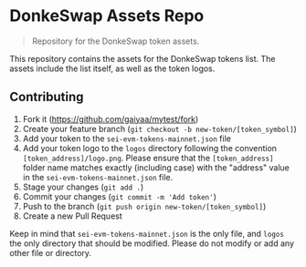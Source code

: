 # DonkeSwap Assets Repo
> Repository for the DonkeSwap token assets.

This repository contains the assets for the DonkeSwap tokens list. The assets include the list itself, as well as the token logos.

## Contributing

1. Fork it (<https://github.com/gaiyaa/mytest/fork>)
2. Create your feature branch (`git checkout -b new-token/[token_symbol]`)
3. Add your token to the `sei-evm-tokens-mainnet.json` file
4. Add your token logo to the `logos` directory following the convention `[token_address]/logo.png`. Please ensure that the `[token_address]` folder name matches exactly (including case) with the "address" value in the `sei-evm-tokens-mainnet.json` file.
5. Stage your changes (`git add .`)
6. Commit your changes (`git commit -m 'Add token'`)
7. Push to the branch (`git push origin new-token/[token_symbol]`)
8. Create a new Pull Request

Keep in mind that `sei-evm-tokens-mainnet.json` is the only file, and `logos` the only directory that should be modified. Please do not modify or add any other file or directory.
